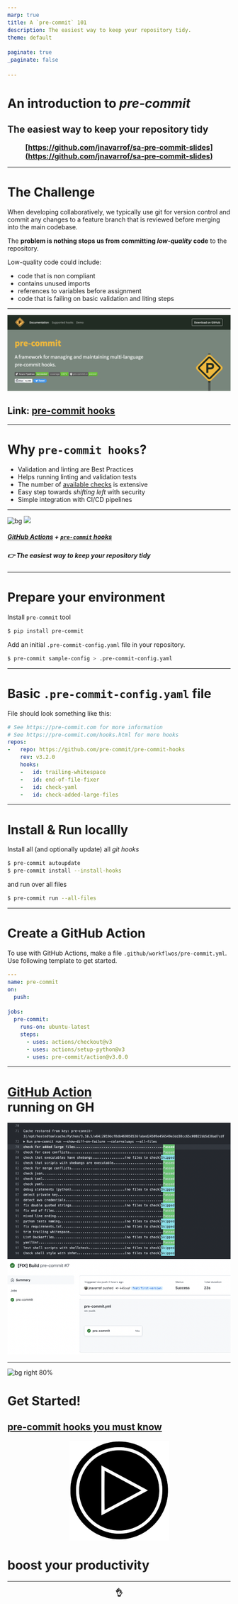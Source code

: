 ```yaml
---
marp: true
title: A `pre-commit` 101
description: The easiest way to keep your repository tidy.
theme: default

paginate: true
_paginate: false

---
```

# <!--fit--> An introduction to *pre-commit*
<!-- ![w:400px top](assets/SA_Epic_Logo.jpeg) -->

## The easiest way to keep your repository tidy

### [https://github.com/jnavarrof/sa-pre-commit-slides](https://github.com/jnavarrof/sa-pre-commit-slides)

---
# The Challenge
When developing collaboratively, we typically use git for version control and commit any changes to a feature branch that is reviewed before merging into the main codebase.

The **problem is nothing stops us from committing *low-quality* code** to the repository.

Low-quality code could include:

- code that is non compliant
- contains unused imports
- references to variables before assignment
- code that is failing on basic validation and liting steps

---
![Marp 90%](assets/pre-commit.png)

## Link: [pre-commit hooks](https://pre-commit.com/)

---
# <!--fit--> Why `pre-commit hooks`?

* Validation and linting are Best Practices
* Helps running linting and validation tests
* The number of [available checks](https://pre-commit.com/hooks.html) is extensive
* Easy step towards *shifting left* with security
* Simple integration with CI/CD pipelines

---
![bg](#123)
![](#fff)

##### <!--fit--> [GitHub Actions](https://github.com/actions) + [`pre-commit` hooks](https://pre-commit.com/)
##### <!--fit--> 👉 The easiest way to keep  your repository tidy

---
# Prepare your environment
Install `pre-commit` tool

```bash
$ pip install pre-commit
```

Add an initial `.pre-commit-config.yaml` file in your repository.

```bash
$ pre-commit sample-config > .pre-commit-config.yaml
```

---
# Basic `.pre-commit-config.yaml` file
File should look something like this:

```yaml
# See https://pre-commit.com for more information
# See https://pre-commit.com/hooks.html for more hooks
repos:
-   repo: https://github.com/pre-commit/pre-commit-hooks
    rev: v3.2.0
    hooks:
    -   id: trailing-whitespace
    -   id: end-of-file-fixer
    -   id: check-yaml
    -   id: check-added-large-files
```

---
# Install & Run locallly
Install all (and optionally update) all *git hooks*

```bash
$ pre-commit autoupdate
$ pre-commit install --install-hooks
```

and run over all files

```bash
$ pre-commit run --all-files
```

---
# Create a GitHub Action
To use with GitHub Actions, make a file `.github/workflwos/pre-commit.yml`. Use following template to get started.

```yaml
---
name: pre-commit
on:
  push:

jobs:
  pre-commit:
    runs-on: ubuntu-latest
    steps:
      - uses: actions/checkout@v3
      - uses: actions/setup-python@v3
      - uses: pre-commit/action@v3.0.0
```

---

# [GitHub Action](https://github.com/jnavarrof/sa-pre-commit-slides/actions/workflows/pre-commit.yml) <br/> running on GH

![bg right 40% w:500](assets/pre-commit-checks.png)
![40% w:500](assets/github-action.png)

---
<!-- Scoped style -->
<style scoped>
img[alt~="center"] {
  display: block;
  margin: 0 auto;
}
</style>

![bg right 80%](https://miro.medium.com/max/508/1*SE_FC8cspNAz_pFojUEsTg.jpeg)

# <!--fit--> Get Started!

## <!--fit-->  **[pre-commit hooks you must know](https://towardsdatascience.com/pre-commit-hooks-you-must-know-ff247f5feb7e)**

[![w:150px center](assets/play_icon.png)](https://towardsdatascience.com/pre-commit-hooks-you-must-know-ff247f5feb7e)

# <!--fit--> boost your productivity

---

<style scoped>
h3 {
  text-align: center;
  display: block;
  margin: 0 auto;
}
</style>

### <!--fit--> :ok_hand:

